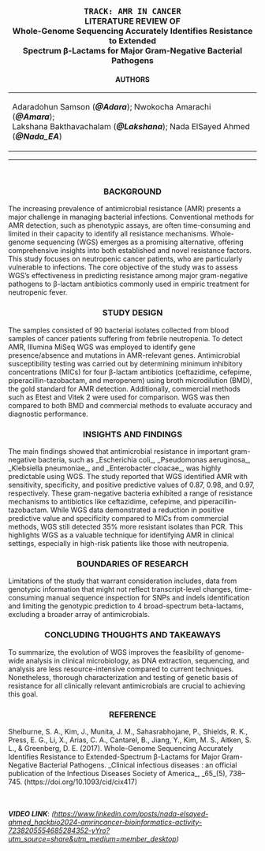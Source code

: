 <!--StartFragment-->

<h3 align="center">
<kbd>TRACK: AMR IN CANCER</kbd>
<br/>
LITERATURE REVIEW OF
<br/>
Whole-Genome Sequencing Accurately Identifies Resistance to Extended </br> 
Spectrum β-Lactams for Major Gram-Negative Bacterial Pathogens
</h3>

<h4 align="center">
AUTHORS
</h4> 
<div align="center">
<table><tr><td> 
  
Adaradohun Samson (***@Adara***); Nwokocha Amarachi (***@Amara***); </br>
Lakshana Bakthavachalam (***@Lakshana***); Nada ElSayed Ahmed (***@Nada\_EA***)

</td></tr></table>
</div>

***

<br/>
<h3 align="center">
BACKGROUND
</h3> 
The increasing prevalence of antimicrobial resistance (AMR) presents a major challenge in managing bacterial infections. Conventional methods for AMR detection, such as phenotypic assays, are often time-consuming and limited in their capacity to identify all resistance mechanisms. Whole-genome sequencing (WGS) emerges as a promising alternative, offering comprehensive insights into both established and novel resistance factors. This study focuses on neutropenic cancer patients, who are particularly vulnerable to infections. The core objective of the study was to assess WGS’s effectiveness in predicting resistance among major gram-negative pathogens to β-lactam antibiotics commonly used in empiric treatment for neutropenic fever.

<br/>
<h3 align="center">
STUDY DESIGN
</h3> 
The samples consisted of 90 bacterial isolates collected from blood samples of cancer patients suffering from febrile neutropenia. To detect AMR, Illumina MiSeq WGS was employed to identify gene presence/absence and mutations in AMR-relevant genes. Antimicrobial susceptibility testing was carried out by determining minimum inhibitory concentrations (MICs) for four β-lactam antibiotics (ceftazidime, cefepime, piperacillin-tazobactam, and meropenem) using broth microdilution (BMD), the gold standard for AMR detection. Additionally, commercial methods such as Etest and Vitek 2 were used for comparison. WGS was then compared to both BMD and commercial methods to evaluate accuracy and diagnostic performance.

<br/>
<h3 align="center">
INSIGHTS AND FINDINGS
</h3>
The main findings showed that antimicrobial resistance in important gram-negative bacteria, such as _Escherichia coli_, _Pseudomonas aeruginosa_, _Klebsiella pneumoniae_, and _Enterobacter cloacae_, was highly predictable using WGS. The study reported that WGS identified AMR with sensitivity, specificity, and positive predictive values of 0.87, 0.98, and 0.97, respectively. These gram-negative bacteria exhibited a range of resistance mechanisms to antibiotics like ceftazidime, cefepime, and piperacillin-tazobactam. While WGS data demonstrated a reduction in positive predictive value and specificity compared to MICs from commercial methods, WGS still detected 35% more resistant isolates than PCR. This highlights WGS as a valuable technique for identifying AMR in clinical settings, especially in high-risk patients like those with neutropenia.

<br/>
<h3 align="center">
BOUNDARIES OF RESEARCH
</h3>
Limitations of the study that warrant consideration includes, data from genotypic information that might not reflect transcript-level changes, time-consuming manual sequence inspection for SNPs and indels identification and limiting the genotypic prediction to 4 broad-spectrum beta-lactams, excluding a broader array of antimicrobials.

<br/>
<h3 align="center">
CONCLUDING THOUGHTS AND TAKEAWAYS
</h3>
To summarize, the evolution of WGS improves the feasibility of genome-wide analysis in clinical microbiology, as DNA extraction, sequencing, and analysis are less resource-intensive compared to current techniques. Nonetheless, thorough characterization and testing of genetic basis of resistance for all clinically relevant antimicrobials are crucial to achieving this goal.

<br/>
<h3 align="center">
REFERENCE
</h3>
Shelburne, S. A., Kim, J., Munita, J. M., Sahasrabhojane, P., Shields, R. K., Press, E. G., Li, X., Arias, C. A., Cantarel, B., Jiang, Y., Kim, M. S., Aitken, S. L., & Greenberg, D. E. (2017). Whole-Genome Sequencing Accurately Identifies Resistance to Extended-Spectrum β-Lactams for Major Gram-Negative Bacterial Pathogens. _Clinical infectious diseases : an official publication of the Infectious Diseases Society of America_, _65_(5), 738–745. (https://doi.org/10.1093/cid/cix417)

<br/><br/>
***VIDEO LINK***: *(https://www.linkedin.com/posts/nada-elsayed-ahmed_hackbio2024-amrincancer-bioinformatics-activity-7238205554685284352-yYro?utm_source=share&utm_medium=member_desktop)*

<!--EndFragment-->
